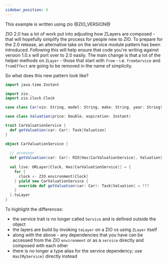 ```yaml
---
sidebar_position: 4
---
```


This example is written using zio @ZIO_VERSION@

ZIO 2.0 has a lot of work put into adjusting how ZLayers are composed - that will hopefully 
simplify the process for people new to ZIO.  To prepare for the 2.0 release, an alternative take on the 
service module pattern has been introduced.  Following this will help ensure that code you're writing against
version 1.0.x will port over to 2.0 easily. The main change is that a lot of the helper methods on `ZLayer` - those that
start with `from` - i.e. `fromService` and `fromEffect` are going to be removed in the name of simplicity.  

So what does this new pattern look like?

```scala mdoc
import java.time.Instant

import zio._
import zio.clock.Clock

case class Car(vin: String, model: String, make: String, year: String)

case class Valuation(price: Double, expiration: Instant)

trait CarValuationService {
  def getValuation(car: Car): Task[Valuation]
}

object CarValuationService {
  
  // accessor
  def getValuation(car: Car): RIO[Has[CarValuationService], Valuation] = RIO.accessM(_.get.getValuation(car))
  
  val live: URLayer[Clock, Has[CarValuationService]] = {
    for {
      clock <- ZIO.environment[Clock]
    } yield new CarValuationService {
      override def getValuation(car: Car): Task[Valuation] = ???
    }
  }.toLayer
}
```

To highlight the differences: 
* the service trait is no longer called `Service` and is defined outside the object
* the layers are build by invoking `toLayer` on a ZIO vs using `ZLayer` itself
* along with the above - any dependencies that you have can be accessed from the ZIO `environment` or as a `service` directly and composed with each other
* there is no longer a type alias for the service dependency; use `Has[MyService]` directly instead